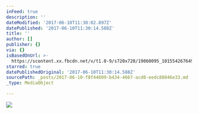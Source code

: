 ```yaml
---
inFeed: true
description: ''
dateModified: '2017-06-10T11:30:02.897Z'
datePublished: '2017-06-10T11:30:14.588Z'
title: ''
author: []
publisher: {}
via: {}
isBasedOnUrl: >-
  https://scontent.xx.fbcdn.net/v/t1.0-9/s720x720/19060095_10155426764948156_6326791071679690857_n.jpg?oh=a0c263da590df8e81223ca91b1be9a27&oe=59E847CD
starred: true
datePublishedOriginal: '2017-06-10T11:30:14.588Z'
sourcePath: _posts/2017-06-10-f8f44609-b434-4667-acd0-eedc88846e33.md
_type: MediaObject

---
```

<article style=""><img src="https://scontent.xx.fbcdn.net/v/t1.0-9/s720x720/19060095_10155426764948156_6326791071679690857_n.jpg?oh=a0c263da590df8e81223ca91b1be9a27&amp;oe=59E847CD" /></article>
